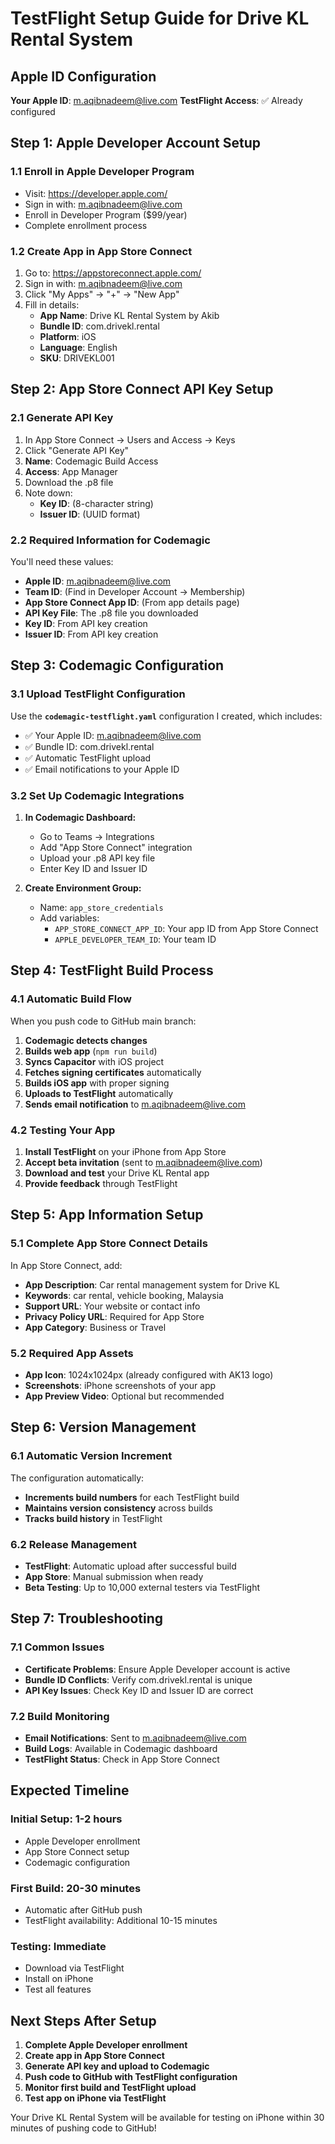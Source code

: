 # TestFlight Setup Guide for Drive KL Rental System

## Apple ID Configuration
**Your Apple ID**: m.aqibnadeem@live.com
**TestFlight Access**: ✅ Already configured

## Step 1: Apple Developer Account Setup

### 1.1 Enroll in Apple Developer Program
- Visit: https://developer.apple.com/
- Sign in with: m.aqibnadeem@live.com
- Enroll in Developer Program ($99/year)
- Complete enrollment process

### 1.2 Create App in App Store Connect
1. Go to: https://appstoreconnect.apple.com/
2. Sign in with: m.aqibnadeem@live.com
3. Click "My Apps" → "+" → "New App"
4. Fill in details:
   - **App Name**: Drive KL Rental System by Akib
   - **Bundle ID**: com.drivekl.rental
   - **Platform**: iOS
   - **Language**: English
   - **SKU**: DRIVEKL001

## Step 2: App Store Connect API Key Setup

### 2.1 Generate API Key
1. In App Store Connect → Users and Access → Keys
2. Click "Generate API Key"
3. **Name**: Codemagic Build Access
4. **Access**: App Manager
5. Download the .p8 file
6. Note down:
   - **Key ID**: (8-character string)
   - **Issuer ID**: (UUID format)

### 2.2 Required Information for Codemagic
You'll need these values:
- **Apple ID**: m.aqibnadeem@live.com
- **Team ID**: (Find in Developer Account → Membership)
- **App Store Connect App ID**: (From app details page)
- **API Key File**: The .p8 file you downloaded
- **Key ID**: From API key creation
- **Issuer ID**: From API key creation

## Step 3: Codemagic Configuration

### 3.1 Upload TestFlight Configuration
Use the **`codemagic-testflight.yaml`** configuration I created, which includes:
- ✅ Your Apple ID: m.aqibnadeem@live.com
- ✅ Bundle ID: com.drivekl.rental
- ✅ Automatic TestFlight upload
- ✅ Email notifications to your Apple ID

### 3.2 Set Up Codemagic Integrations
1. **In Codemagic Dashboard:**
   - Go to Teams → Integrations
   - Add "App Store Connect" integration
   - Upload your .p8 API key file
   - Enter Key ID and Issuer ID

2. **Create Environment Group:**
   - Name: `app_store_credentials`
   - Add variables:
     - `APP_STORE_CONNECT_APP_ID`: Your app ID from App Store Connect
     - `APPLE_DEVELOPER_TEAM_ID`: Your team ID

## Step 4: TestFlight Build Process

### 4.1 Automatic Build Flow
When you push code to GitHub main branch:
1. **Codemagic detects changes**
2. **Builds web app** (`npm run build`)
3. **Syncs Capacitor** with iOS project
4. **Fetches signing certificates** automatically
5. **Builds iOS app** with proper signing
6. **Uploads to TestFlight** automatically
7. **Sends email notification** to m.aqibnadeem@live.com

### 4.2 Testing Your App
1. **Install TestFlight** on your iPhone from App Store
2. **Accept beta invitation** (sent to m.aqibnadeem@live.com)
3. **Download and test** your Drive KL Rental app
4. **Provide feedback** through TestFlight

## Step 5: App Information Setup

### 5.1 Complete App Store Connect Details
In App Store Connect, add:
- **App Description**: Car rental management system for Drive KL
- **Keywords**: car rental, vehicle booking, Malaysia
- **Support URL**: Your website or contact info
- **Privacy Policy URL**: Required for App Store
- **App Category**: Business or Travel

### 5.2 Required App Assets
- **App Icon**: 1024x1024px (already configured with AK13 logo)
- **Screenshots**: iPhone screenshots of your app
- **App Preview Video**: Optional but recommended

## Step 6: Version Management

### 6.1 Automatic Version Increment
The configuration automatically:
- **Increments build numbers** for each TestFlight build
- **Maintains version consistency** across builds
- **Tracks build history** in TestFlight

### 6.2 Release Management
- **TestFlight**: Automatic upload after successful build
- **App Store**: Manual submission when ready
- **Beta Testing**: Up to 10,000 external testers via TestFlight

## Step 7: Troubleshooting

### 7.1 Common Issues
- **Certificate Problems**: Ensure Apple Developer account is active
- **Bundle ID Conflicts**: Verify com.drivekl.rental is unique
- **API Key Issues**: Check Key ID and Issuer ID are correct

### 7.2 Build Monitoring
- **Email Notifications**: Sent to m.aqibnadeem@live.com
- **Build Logs**: Available in Codemagic dashboard
- **TestFlight Status**: Check in App Store Connect

## Expected Timeline

### Initial Setup: 1-2 hours
- Apple Developer enrollment
- App Store Connect setup
- Codemagic configuration

### First Build: 20-30 minutes
- Automatic after GitHub push
- TestFlight availability: Additional 10-15 minutes

### Testing: Immediate
- Download via TestFlight
- Install on iPhone
- Test all features

## Next Steps After Setup

1. **Complete Apple Developer enrollment**
2. **Create app in App Store Connect**
3. **Generate API key and upload to Codemagic**
4. **Push code to GitHub with TestFlight configuration**
5. **Monitor first build and TestFlight upload**
6. **Test app on iPhone via TestFlight**

Your Drive KL Rental System will be available for testing on iPhone within 30 minutes of pushing code to GitHub!